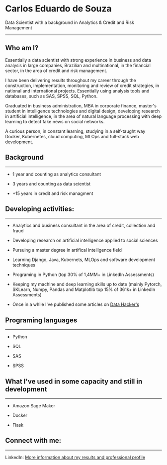 # Carlos Eduardo de Souza

Data Scientist with a background in Analytics & Credit and Risk Management

---
## Who am I?

Essentially a data scientist with strong experience in business and data analysis in large companies, Brazilian and multinational, in the financial sector, in the area of ​​credit and risk management. 

I have been delivering results throughout my career through the construction, implementation, monitoring and review of credit strategies, in national and international projects. Essentially using analysis tools and databases, such as SAS, SPSS, SQL, Python.

Graduated in business administration, MBA in corporate finance, master's student in intelligence technologies and digital design, developing research in artificial intelligence, in the area of ​​natural language processing with deep learning to detect fake news on social networks.

A curious person, in constant learning, studying in a self-taught way Docker, Kubernetes, cloud computing, MLOps and full-stack web development.

## Background
---
- 1 year and counting as analytics consultant

- 3 years and counting as data scientist

- +15 years in credit and risk managment

## Developing activities:
---
- Analytics and business consultant in the area of ​​credit, collection and fraud

- Developing research on artificial intelligence applied to social sciences

- Pursuing a master degree in artifical intelligence field

- Learning Django, Java, Kubernets, MLOps and software development techniques

- Programing in Python (top 30% of 1,4MM+ in LinkedIn Assessments)

- Keeping my machine and deep learning skills up to date (mainly Pytorch, SKLearn, Numpy, Pandas and Matplotlib top 15% of 361k+ in LinkedIn Assessments)

- Once in a while I've published some articles on [Data Hacker's](https://medium.com/@carloseduardosouza_65701 "My post on Medium")

## Programing languages
---
- Python

- SQL

- SAS

- SPSS

## What I've used in some capacity and still in development
---
- Amazon Sage Maker

- Docker

- Flask

## Connect with me:
---
LinkedIn: [More information about my results and professional profile](https://www.linkedin.com/in/carlos-eduardo-de-souza/?locale=en_US)
